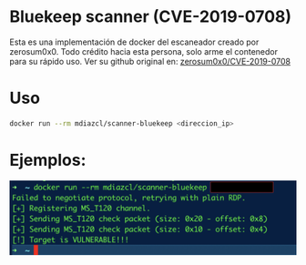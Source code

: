 # Bluekeep scanner (CVE-2019-0708)
Esta es una implementación de docker del escaneador creado por zerosum0x0. Todo crédito hacia esta persona, solo arme el contenedor para su rápido uso.
Ver su github original en: [zerosum0x0/CVE-2019-0708](https://github.com/zerosum0x0/CVe-2019-0708)

# Uso
```bash
docker run --rm mdiazcl/scanner-bluekeep <direccion_ip>
```

# Ejemplos:
![Imagen](example.png)
